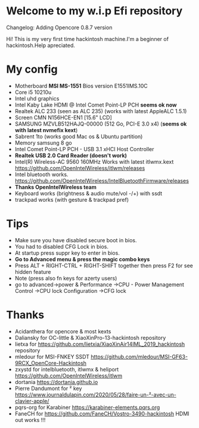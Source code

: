 
# Welcome to my w.i.p Efi repository

Changelog:
Adding Opencore 0.8.7 version


Hi! This is my very first time hackintosh machine.I'm a beginner of hackintosh.Help apreciated.
# My config
- Motherboard  **MSI MS-1551** Bios version E1551IMS.10C
- Core i5 10210u
- Intel uhd graphics
- Intel Kaby Lake HDMI @ Intel Comet Point-LP PCH **seems ok now**
- Realtek ALC 233 (seen as ALC 235) (works with latest AppleALC 1.5.1)
- Screen CMN N156HCE-EN1 [15.6" LCD]
- SAMSUNG MZVLB512HAJQ-00000 (512 Go, PCI-E 3.0 x4) (**seems ok with latest nvmefix kext**)
- Sabrent 1to (works good Mac os & Ubuntu partition)
- Memory samsung 8 go
- Intel Comet Point-LP PCH - USB 3.1 xHCI Host Controller
- **Realtek USB 2.0 Card Reader (doesn't work)**
- Intel(R) Wireless-AC 9560 160MHz Works with latest itlwmx.kext https://github.com/OpenIntelWireless/itlwm/releases
- Intel bluetooth works. https://github.com/OpenIntelWireless/IntelBluetoothFirmware/releases
- **Thanks OpenIntelWireless team**
- Keyboard works (brightness & audio mute/vol -/+) with ssdt
- trackpad works (with gesture & trackpad pref)


# Tips

- Make sure you have disabled secure boot in bios.
- You had to disabled CFG Lock in bios.
- At startup press suppr key to enter in bios.
- **Go to Advanced menu & press the magic combo keys**
- Press ALT + RIGHT-CTRL + RIGHT-SHIFT together then press F2 for see hidden feature
- Note (press also fn keys for azerty users)
- go to advanced->power & Performance ->CPU - Power Management Control ->CPU lock Configuration ->CFG lock

# Thanks

- Acidanthera for opencore & most kexts
- Daliansky for OC-little & XiaoXinPro-13-hackintosh repository
- lietxa for https://github.com/lietxia/XiaoXinAir14IML_2019_hackintosh repository
- mledour for MSI-FNKEY SSDT https://github.com/mledour/MSI-GF63-9RCX_OpenCore-Hackintosh
- zxystd for intelbluetooth, itlwmx & heliport https://github.com/OpenIntelWireless/itlwm
- dortania https://dortania.github.io
- Pierre Dandumont for ² key https://www.journaldulapin.com/2020/05/28/faire-un-²-avec-un-clavier-apple/
- pqrs-org for Karabiner https://karabiner-elements.pqrs.org
- FaneCH for https://github.com/FaneCH/Vostro-3490-hackintosh HDMI out works !!!
